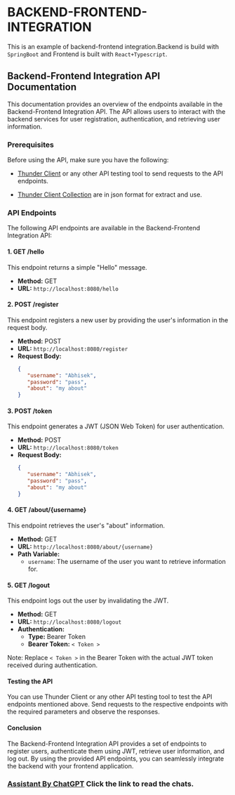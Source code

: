 # BACKEND-FRONTEND-INTEGRATION

This is an example of backend-frontend integration.Backend is build with
`SpringBoot` and Frontend is built with `React+Typescript`.

## Backend-Frontend Integration API Documentation

This documentation provides an overview of the endpoints available in the
Backend-Frontend Integration API. The API allows users to interact with the
backend services for user registration, authentication, and retrieving user
information.

### Prerequisites

Before using the API, make sure you have the following:

-    [Thunder Client](https://www.thunderclient.io/) or any other API testing
     tool to send requests to the API endpoints.

-    [Thunder Client Collection](./thunder-collection_backend-frontend-integration.json)
     are in json format for extract and use.

### API Endpoints

The following API endpoints are available in the Backend-Frontend Integration
API:

#### 1. GET /hello

This endpoint returns a simple "Hello" message.

-    **Method:** GET
-    **URL:** `http://localhost:8080/hello`

#### 2. POST /register

This endpoint registers a new user by providing the user's information in the
request body.

-    **Method:** POST
-    **URL:** `http://localhost:8080/register`
-    **Request Body:**
     ```json
     {
     	"username": "Abhisek",
     	"password": "pass",
     	"about": "my about"
     }
     ```

#### 3. POST /token

This endpoint generates a JWT (JSON Web Token) for user authentication.

-    **Method:** POST
-    **URL:** `http://localhost:8080/token`
-    **Request Body:**
     ```json
     {
     	"username": "Abhisek",
     	"password": "pass",
     	"about": "my about"
     }
     ```

#### 4. GET /about/{username}

This endpoint retrieves the user's "about" information.

-    **Method:** GET
-    **URL:** `http://localhost:8080/about/{username}`
-    **Path Variable:**
     -    `username`: The username of the user you want to retrieve information
          for.

#### 5. GET /logout

This endpoint logs out the user by invalidating the JWT.

-    **Method:** GET
-    **URL:** `http://localhost:8080/logout`
-    **Authentication:**
     -    **Type:** Bearer Token
     -    **Bearer Token:** `< Token >`

Note: Replace `< Token >` in the Bearer Token with the actual JWT token received
during authentication.

#### Testing the API

You can use Thunder Client or any other API testing tool to test the API
endpoints mentioned above. Send requests to the respective endpoints with the
required parameters and observe the responses.

#### Conclusion

The Backend-Frontend Integration API provides a set of endpoints to register
users, authenticate them using JWT, retrieve user information, and log out. By
using the provided API endpoints, you can seamlessly integrate the backend with
your frontend application.

### [Assistant By ChatGPT](https://chat.openai.com/share/6e459060-e776-4337-9338-cf884ef61799) Click the link to read the chats.
